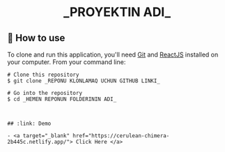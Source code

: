 <h1 align="center"> _PROYEKTIN ADI_ </h1>

## :book: How to use

To clone and run this application, you'll need [Git](https://git-scm.com/downloads) and [ReactJS](https://reactjs.org/docs/getting-started.html) installed on your computer. From your command line:

```
# Clone this repository
$ git clone _REPONU KLONLAMAQ UCHUN GITHUB LINKI_

# Go into the repository
$ cd _HEMEN REPONUN FOLDERININ ADI_



## :link: Demo

- <a target="_blank" href="https://cerulean-chimera-2b445c.netlify.app/"> Click Here </a> 
